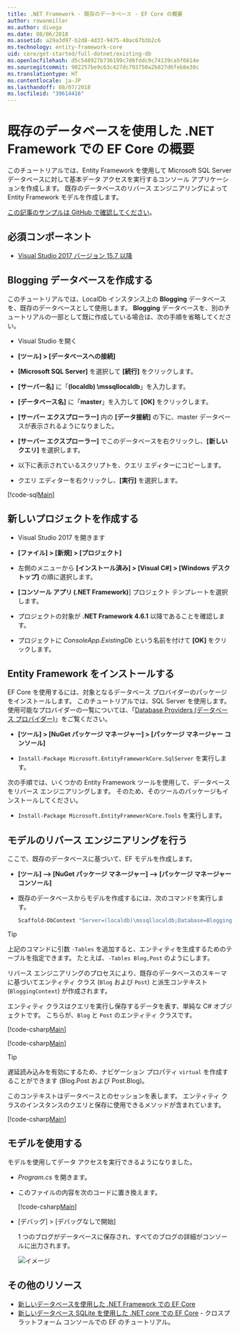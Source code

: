 ```yaml
---
title: .NET Framework - 既存のデータベース - EF Core の概要
author: rowanmiller
ms.author: divega
ms.date: 08/06/2018
ms.assetid: a29a3d97-b2d8-4d33-9475-40ac67b3b2c6
ms.technology: entity-framework-core
uid: core/get-started/full-dotnet/existing-db
ms.openlocfilehash: d5c548927b736199c7d6fddc9c74139ca5f6614e
ms.sourcegitcommit: 902257be9c63c427dc793750a2b827d6feb8e38c
ms.translationtype: HT
ms.contentlocale: ja-JP
ms.lasthandoff: 08/07/2018
ms.locfileid: "39614416"
---
```

# <a name="getting-started-with-ef-core-on-net-framework-with-an-existing-database"></a>既存のデータベースを使用した .NET Framework での EF Core の概要

このチュートリアルでは、Entity Framework を使用して Microsoft SQL Server データベースに対して基本データ アクセスを実行するコンソール アプリケーションを作成します。 既存のデータベースのリバース エンジニアリングによって Entity Framework モデルを作成します。

[この記事のサンプルは GitHub で確認してください](https://github.com/aspnet/EntityFramework.Docs/tree/master/samples/core/GetStarted/FullNet/ConsoleApp.ExistingDb)。

## <a name="prerequisites"></a>必須コンポーネント

* [Visual Studio 2017 バージョン 15.7 以降](https://www.visualstudio.com/downloads/)

## <a name="create-blogging-database"></a>Blogging データベースを作成する

このチュートリアルでは、LocalDb インスタンス上の **Blogging** データベースを、既存のデータベースとして使用します。 **Blogging** データベースを、別のチュートリアルの一部として既に作成している場合は、次の手順を省略してください。

* Visual Studio を開く

* **[ツール] > [データベースへの接続]**

* **[Microsoft SQL Server]** を選択して **[続行]** をクリックします。

* **[サーバー名]** に「**(localdb) \mssqllocaldb**」を入力します。

* **[データベース名]** に「**master**」を入力して **[OK]** をクリックします。

* **[サーバー エクスプローラー]** 内の **[データ接続]** の下に、master データベースが表示されるようになりました。

* **[サーバー エクスプローラー]** でこのデータベースを右クリックし、**[新しいクエリ]** を選択します。

* 以下に表示されているスクリプトを、クエリ エディターにコピーします。

* クエリ エディターを右クリックし、**[実行]** を選択します。

[!code-sql[Main](../_shared/create-blogging-database-script.sql)]

## <a name="create-a-new-project"></a>新しいプロジェクトを作成する

* Visual Studio 2017 を開きます

* **[ファイル] > [新規] > [プロジェクト]**

* 左側のメニューから **[インストール済み] > [Visual C#] > [Windows デスクトップ]** の順に選択します。

* **[コンソール アプリ (.NET Framework)**] プロジェクト テンプレートを選択します。

* プロジェクトの対象が **.NET Framework 4.6.1** 以降であることを確認します。

* プロジェクトに *ConsoleApp.ExistingDb* という名前を付けて **[OK]** をクリックします。

## <a name="install-entity-framework"></a>Entity Framework をインストールする

EF Core を使用するには、対象となるデータベース プロバイダーのパッケージをインストールします。 このチュートリアルでは、SQL Server を使用します。 使用可能なプロバイダーの一覧については、「[Database Providers (データベース プロバイダー)](../../providers/index.md)」をご覧ください。

* **[ツール] > [NuGet パッケージ マネージャー] > [パッケージ マネージャー コンソール]**

* `Install-Package Microsoft.EntityFrameworkCore.SqlServer` を実行します。

次の手順では、いくつかの Entity Framework ツールを使用して、データベースをリバース エンジニアリングします。 そのため、そのツールのパッケージもインストールしてください。

* `Install-Package Microsoft.EntityFrameworkCore.Tools` を実行します。

## <a name="reverse-engineer-the-model"></a>モデルのリバース エンジニアリングを行う

ここで、既存のデータベースに基づいて、EF モデルを作成します。

* **[ツール] –> [NuGet パッケージ マネージャー] –> [パッケージ マネージャー コンソール]**

* 既存のデータベースからモデルを作成するには、次のコマンドを実行します。

  ``` powershell
  Scaffold-DbContext "Server=(localdb)\mssqllocaldb;Database=Blogging;Trusted_Connection=True;" Microsoft.EntityFrameworkCore.SqlServer
  ```

> [!TIP]  
> 上記のコマンドに引数 `-Tables` を追加すると、エンティティを生成するためのテーブルを指定できます。 たとえば、`-Tables Blog,Post` のようにします。

リバース エンジニアリングのプロセスにより、既存のデータベースのスキーマに基づいてエンティティ クラス (`Blog` および `Post`) と派生コンテキスト (`BloggingContext`) が作成されます。

エンティティ クラスはクエリを実行し保存するデータを表す、単純な C# オブジェクトです。 こちらが、`Blog` と `Post` のエンティティ クラスです。

 [!code-csharp[Main](../../../../samples/core/GetStarted/FullNet/ConsoleApp.ExistingDb/Blog.cs)]

[!code-csharp[Main](../../../../samples/core/GetStarted/FullNet/ConsoleApp.ExistingDb/Post.cs)]

> [!TIP]  
> 遅延読み込みを有効にするため、ナビゲーション プロパティ `virtual` を作成することができます (Blog.Post および Post.Blog)。

このコンテキストはデータベースとのセッションを表します。 エンティティ クラスのインスタンスのクエリと保存に使用できるメソッドが含まれています。

[!code-csharp[Main](../../../../samples/core/GetStarted/FullNet/ConsoleApp.ExistingDb/BloggingContext.cs)]

## <a name="use-the-model"></a>モデルを使用する

モデルを使用してデータ アクセスを実行できるようになりました。

* *Program.cs* を開きます。

* このファイルの内容を次のコードに置き換えます。

  [!code-csharp[Main](../../../../samples/core/GetStarted/FullNet/ConsoleApp.ExistingDb/Program.cs)] 

* [デバッグ] > [デバッグなしで開始]

  1 つのブログがデータベースに保存され、すべてのブログの詳細がコンソールに出力されます。

  ![イメージ](_static/output-existing-db.png)

## <a name="additional-resources"></a>その他のリソース

* [新しいデータベースを使用した .NET Framework での EF Core](xref:core/get-started/full-dotnet/new-db)
* [新しいデータベース SQLite を使用した .NET core での EF Core](xref:core/get-started/netcore/new-db-sqlite) - クロスプラットフォーム コンソールでの EF のチュートリアル。
